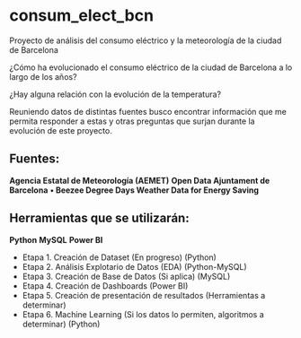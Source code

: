 # consum_elect_bcn
Proyecto de análisis del consumo eléctrico y la meteorología de la ciudad de Barcelona

¿Cómo ha evolucionado el consumo eléctrico de la ciudad de Barcelona a lo largo de los años?

¿Hay alguna relación con la evolución de la temperatura?

Reuniendo datos de distintas fuentes busco encontrar información que me permita responder a estas y otras preguntas que surjan durante la evolución de este proyecto.

## Fuentes:

**Agencia Estatal de Meteorología (AEMET)**
**Open Data Ajuntament de Barcelona**
**•	Beezee Degree Days Weather Data for Energy Saving**

## Herramientas que se utilizarán:

**Python**
**MySQL**
**Power BI**

+ Etapa 1. Creación de Dataset (En progreso) (Python)
+ Etapa 2. Análisis Explotario de Datos (EDA) (Python-MySQL)
+ Etapa 3. Creación de Base de Datos (Si aplica) (MySQL)
+ Etapa 4. Creación de Dashboards (Power BI)
+ Etapa 5. Creación de presentación de resultados (Herramientas a determinar)
+ Etapa 6. Machine Learning (Si los datos lo permiten, algoritmos a determinar) (Python)





